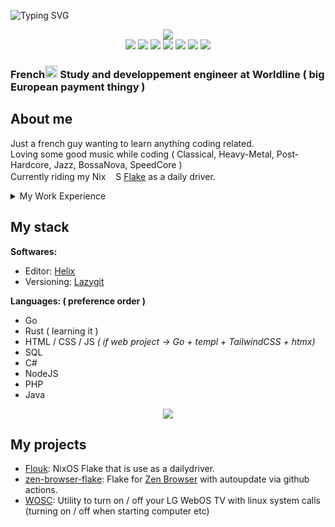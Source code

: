 ![Typing SVG](https://readme-typing-svg.demolab.com?font=Fira+Code&weight=500&size=56&duration=2500&pause=1000&color=478822&vCenter=true&repeat=false&width=850&height=56&lines=Ahoy+there+,+are+you+lost%3F)

<div align="center">
  <img src="https://github-readme-stats.vercel.app/api?username=Prouk&show_icons=true&theme=date_night">
</div>

<div align="center">
  <a href="https://github.com/Prouk"><img src="https://img.shields.io/badge/Github-grey?style=for-the-badge&logo=github"></a>
  <a href="https://www.reddit.com/user/Prouk/"><img src="https://img.shields.io/reddit/user-karma/combined/Prouk?style=for-the-badge&logo=Reddit"></a>
  <a href="https://www.linkedin.com/in/valentin-tahon/"><img src="https://img.shields.io/badge/in-blue?style=for-the-badge&logo=Linkedin"></a>
  <a href="https://infosec.exchange/@Prouk"><img src="https://img.shields.io/badge/Mastodon-grey?style=for-the-badge&logo=Mastodon"></a>
  <img src="https://img.shields.io/badge/prouk-grey?style=for-the-badge&logo=Discord">
  <a href="https://discord.gg/U566M3pvYr"><img src="https://img.shields.io/discord/1239904260179623997?style=for-the-badge&logo=Discord&label=Server"></a>
  <a href="https://x.com/Prouk_"><img src="https://img.shields.io/twitter/follow/Prouk_?style=for-the-badge&label=%40Prouk_&logo=X"></a>
</div>

### French<img src="https://go.dev/images/go-logo-blue.svg" height="20">  Study and developpement engineer at Worldline ( big European payment thingy )

## About me

Just a french guy wanting to learn anything coding related.\
Loving some good music while coding ( Classical, Heavy-Metal, Post-Hardcore, Jazz, BossaNova, SpeedCore )\
Currently riding my Nix<img src="https://nixos.org/favicon.ico" height="16">S [Flake](https://github.com/Prouk/Flouk) as a daily driver.

<details>

<summary>My Work Experience</summary>

### Now: [Worldline](https://worldline.com/) ( European Payment solution )

**Out of order:**\
Go, Kafka, Puppet, GitLab CI\
Working on the payment solution itself, and sometimes on web tools for testers and certifications

### Before: Umanis (Consulting company that have been bought)

**Out of order:**\
NodeJS, Java\
Working on a tool for managing patients medications in some french hospitals

### Beforer: [Kimoce](https://kimoce-oslo.fr/) ( Entreprise stocks management )

**Out of order:**\
JAVA, NodeJS\
Working on a software helping employee, stock, ticketing management

</details>

## My stack

**Softwares:**

- Editor: [Helix](https://github.com/helix-editor/helix)
- Versioning: [Lazygit](https://github.com/jesseduffield/lazygit)

**Languages: ( preference order )**

- Go
- Rust ( learning it )
- HTML / CSS / JS *( if web project -> Go + templ + TailwindCSS + htmx)*
- SQL
- C#
- NodeJS
- PHP
- Java

<div align="center">
  <img src="https://github-readme-stats.vercel.app/api/top-langs/?username=Prouk&size_weight=0.5&count_weight=0.5&layout=compact&theme=date_night">
</div>

## My projects

- [Flouk](https://github.com/Prouk/Flouk): NixOS Flake that is use as a dailydriver.
- [zen-browser-flake](https://github.com/Prouk/zen-browser-flake): Flake for [Zen Browser](https://zen-browser.app/) with autoupdate via github actions.
- [WOSC](https://github.com/Prouk/WOSC): Utility to turn on / off your LG WebOS TV with linux system calls (turning on / off when starting computer etc)
